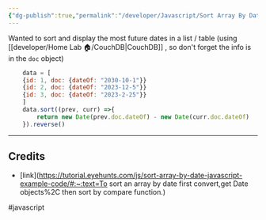 ```yaml
---
{"dg-publish":true,"permalink":"/developer/Javascript/Sort Array By Date/"}
---
```


Wanted to sort and display the most future dates in a list / table (using [[developer/Home Lab 🏠/CouchDB\|CouchDB]] , so don't forget the info is in the `doc` object)

```js
	data = [
	{id: 1, doc: {dateOf: "2030-10-1"}}
	{id: 2, doc: {dateOf: "2023-12-5"}}
	{id: 3, doc: {dateOf: "2023-2-25"}}
	]
	data.sort((prev, curr) =>{
		return new Date(prev.doc.dateOf) - new Date(curr.doc.dateOf)
	}).reverse()
```

---
## Credits
- [link](https://tutorial.eyehunts.com/js/sort-array-by-date-javascript-example-code/#:~:text=To sort an array by date first convert,get Date objects%2C then sort by compare function.)

#javascript 